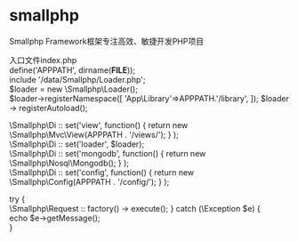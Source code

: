 # smallphp
Smallphp Framework框架专注高效、敏捷开发PHP项目

入口文件index.php  
define('APPPATH', dirname(__FILE__));  
include '/data/Smallphp/Loader.php';  
$loader = new \Smallphp\Loader();   
$loader->registerNamespace([
	'App\Library'=>APPPATH.'/library',
]);
$loader -> registerAutoload();  

\Smallphp\Di :: set('view', function() {
		return new \Smallphp\Mvc\View(APPPATH . '/views/');
	} 
);  
\Smallphp\Di :: set('loader', $loader);  
\Smallphp\Di :: set('mongodb', function() {
		return new \Smallphp\Nosql\Mongodb();
	} 
);  
\Smallphp\Di :: set('config', function() {
		return new \Smallphp\Config(APPPATH . '/config/');
	} 
);  

try {  
	\Smallphp\Request :: factory() -> execute(); 
} catch (\Exception $e) {    
	echo $e->getMessage();    
}    
